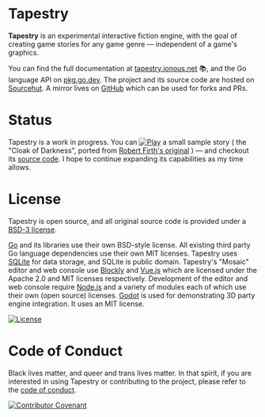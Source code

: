 # Tapestry

**Tapestry** is an experimental interactive fiction engine, with the goal of creating game stories for any game genre — independent of a game's graphics.

You can find the full documentation at [tapestry.ionous.net](https://tapestry.ionous.net/) 📚, and the Go language API on [pkg.go.dev](https://pkg.go.dev/git.sr.ht/~ionous/tapestry). The project and its source code are hosted on [Sourcehut](https://sr.ht/~ionous/Tapestry/).  A mirror lives on [GitHub](https://github.com/ionous/tapestry) which can be used for forks and PRs.

# Status

Tapestry is a work in progress. You can [![Play](https://img.shields.io/badge/Play%20%E2%86%97-blue)](https://tapestry.ionous.net/cloak-of-darkness.html) a small sample story ( the "Cloak of Darkness", ported from [Robert Firth's original](https://www.ifwiki.org/Cloak_of_Darkness) ) — and checkout its [source code](https://git.sr.ht/~ionous/tapestry/tree/main/item/content/stories/cloak.tell).  I hope to continue expanding its capabilities as my time allows.

# License

Tapestry is open source, and all original source code is provided under a [BSD-3 license](https://git.sr.ht/~ionous/tapestry/tree/main/item/LICENSE). 

[Go](https://go.dev/) and its libraries use their own BSD-style license. All existing third party Go language dependencies use their own MIT licenses. Tapestry uses [SQLite](https://www.sqlite.org/) for data storage, and SQLite is public domain. Tapestry's "Mosaic" editor and web console use [Blockly](https://developers.google.com/blockly) and [Vue.js](https://vuejs.org/) which are licensed under the Apache 2.0 and MIT licenses respectively. Development of the editor and web console require [Node.js](https://nodejs.org/) and a variety of modules each of which use their own (open source) licenses. [Godot](https://godotengine.org) is used for demonstrating 3D party engine integration. It uses an MIT license.

[![License](https://img.shields.io/badge/License-BSD_3--Clause-blue.svg)](https://git.sr.ht/~ionous/tapestry/tree/main/item/LICENSE)

# Code of Conduct

Black lives matter, and queer and trans lives matter. In that spirit, if you are interested in using Tapestry or contributing to the project, please refer to the [code of conduct](https://git.sr.ht/~ionous/tapestry/tree/main/item/CODE_OF_CONDUCT.md).

[![Contributor Covenant](https://img.shields.io/badge/Contributor%20Covenant-2.1-4baaaa.svg)](code_of_conduct.md)
